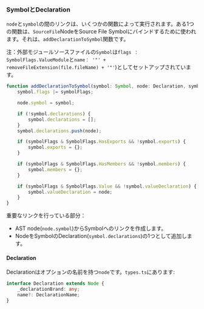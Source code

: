 ### SymbolとDeclaration
`node`と`symbol`の間のリンクは、いくつかの関数によって実行されます。ある1つの関数は、`SourceFile`NodeをSource File Symbolにバインドするために使われます。それは、`addDeclarationToSymbol`関数です。

注：外部モジュールソースファイルの`Symbol`は`flags ： SymbolFlags.ValueModule`と`name： '"' + removeFileExtension(file.fileName) + '"'`)としてセットアップされています。

```ts
function addDeclarationToSymbol(symbol: Symbol, node: Declaration, symbolFlags: SymbolFlags) {
    symbol.flags |= symbolFlags;

    node.symbol = symbol;

    if (!symbol.declarations) {
        symbol.declarations = [];
    }
    symbol.declarations.push(node);

    if (symbolFlags & SymbolFlags.HasExports && !symbol.exports) {
        symbol.exports = {};
    }

    if (symbolFlags & SymbolFlags.HasMembers && !symbol.members) {
        symbol.members = {};
    }

    if (symbolFlags & SymbolFlags.Value && !symbol.valueDeclaration) {
        symbol.valueDeclaration = node;
    }
}
```

重要なリンクを行っている部分：
* AST node(`node.symbol`)からSymbolへのリンクを作成します。
* NodeをSymbolのDeclaration(`symbol.declarations`)の1つとして追加します。

#### Declaration
Declarationはオプションの名前を持つ`node`です。`types.ts`にあります:

```ts
interface Declaration extends Node {
    _declarationBrand: any;
    name?: DeclarationName;
}
```

